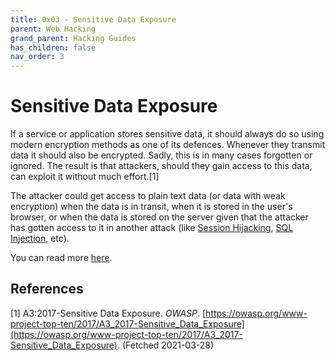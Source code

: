 ```yaml
---
title: 0x03 - Sensitive Data Exposure
parent: Web Hacking
grand_parent: Hacking Guides
has_children: false
nav_order: 3
---
```


# Sensitive Data Exposure
If a service or application stores sensitive data, it should always do so using modern encryption methods as one of its defences. Whenever they transmit data it should also be encrypted. Sadly, this is in many cases forgotten or ignored. The result is that attackers, should they gain access to this data, can exploit it without much effort.[1]

The attacker could get access to plain text data (or data with weak encryption) when the data is in transit, when it is stored in the user's browser, or when the data is stored on the server given that the attacker has gotten access to it in another attack (like [Session Hijacking](/docs/pages/guides/web/authentication.html#session-hijacking), [SQL Injection](/docs/pages/guides/web/injection.html#sql-injection), etc).

You can read more [here](https://owasp.org/www-project-top-ten/2017/A3_2017-Sensitive_Data_Exposure).

## References
[1] A3:2017-Sensitive Data Exposure. *OWASP*. [https://owasp.org/www-project-top-ten/2017/A3_2017-Sensitive_Data_Exposure](https://owasp.org/www-project-top-ten/2017/A3_2017-Sensitive_Data_Exposure). (Fetched 2021-03-28)<br>